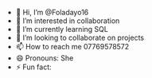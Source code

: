 - 👋 Hi, I’m @Foladayo16
- 👀 I’m interested in collaboration
- 🌱 I’m currently learning SQL
- 💞️ I’m looking to collaborate on projects
- 📫 How to reach me 07769578572
- 😄 Pronouns: She
- ⚡ Fun fact: 

<!---
Foladayo16/Foladayo16 is a ✨ special ✨ repository because its `README.md` (this file) appears on your GitHub profile.
You can click the Preview link to take a look at your changes.
--->
